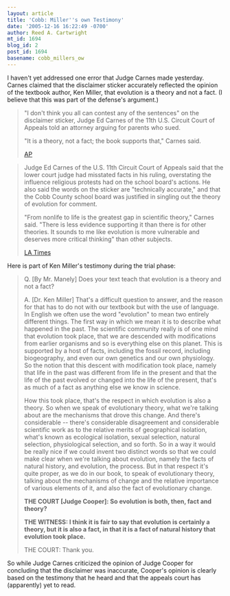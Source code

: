 ```yaml
---
layout: article
title: 'Cobb: Miller''s own Testimony'
date: '2005-12-16 16:22:49 -0700'
author: Reed A. Cartwright
mt_id: 1694
blog_id: 2
post_id: 1694
basename: cobb_millers_ow
---
```

I haven't yet addressed one error that Judge Carnes made yesterday.  Carnes claimed that the disclaimer sticker accurately reflected the opinion of the textbook author, Ken Miller, that evolution is a theory and not a fact.  (I believe that this was part of the defense's argument.)

> "I don't think you all can contest any of the sentences" on the disclaimer sticker, Judge Ed Carnes of the 11th U.S. Circuit Court of Appeals told an attorney arguing for parents who sued.
> 
> "It is a theory, not a fact; the book supports that," Carnes said.
> 
> [AP](http://www.cnn.com/2005/EDUCATION/12/16/evolution.debate.ap/)

> Judge Ed Carnes of the U.S. 11th Circuit Court of Appeals said that the lower court judge had misstated facts in his ruling, overstating the influence religious protests had on the school board's actions. He also said the words on the sticker are "technically accurate," and that the Cobb County school board was justified in singling out the theory of evolution for comment.
> 
> "From nonlife to life is the greatest gap in scientific theory," Carnes said. "There is less evidence supporting it than there is for other theories. It sounds to me like evolution is more vulnerable and deserves more critical thinking" than other subjects.
> 
> [LA Times](http://www.latimes.com/news/nationworld/nation/la-na-evolution16dec16,1,6097507.story?coll=la-headlines-nation)

Here is part of Ken Miller's testimony during the trial phase:

> Q. \[By Mr. Manely\] Does your text teach that evolution is a theory and not a fact?
> 
> A. \[Dr. Ken Miller\] That's a difficult question to answer, and the reason for that has to do not with our textbook but with the use of language.  In English we often use the word "evolution" to mean two entirely different things.  The first way in which we mean it is to describe what happened in the past.  The scientific community really is of one mind that evolution took place, that we are descended with modifications from earlier organisms and so is everything else on this planet.  This is supported by a host of facts, including the fossil record, including biogeography, and even our own genetics and our own physiology.  So the notion that this descent with modification took place, namely that life in the past was different from life in the present and that the life of the past evolved or changed into the life of the present, that's as much of a fact as anything else we know in science.
> 
> How this took place, that's the respect in which evolution is also a theory.  So when we speak of evolutionary  theory, what we're talking about are the mechanisms that drove this change.  And there's considerable -- there's considerable disagreement and considerable scientific work as to the relative merits of geographical isolation, what's known as ecological isolation, sexual selection, natural selection, physiological selection, and so forth. So in a way it would be really nice if we could invent two distinct words so that we could make clear when we're talking about evolution, namely the facts of natural history, and evolution, the process.  But in that respect it's quite proper, as we do in our book, to speak of evolutionary theory, talking about the mechanisms of change and the relative importance of various elements of it, and also the fact of evolutionary change.
> 
> **THE COURT \[Judge Cooper\]:  So evolution is both, then, fact and theory?**
> 
> **THE WITNESS:  I think it is fair to say that evolution is certainly a theory, but it is also a fact, in that it is a fact of natural history that evolution took place.**
> 
> THE COURT:  Thank you.

So while Judge Carnes criticized the opinion of Judge Cooper for concluding that the disclaimer was inaccurate, Cooper's opinion is clearly based on the testimony that he heard and that the appeals court has (apparently) yet to read.
